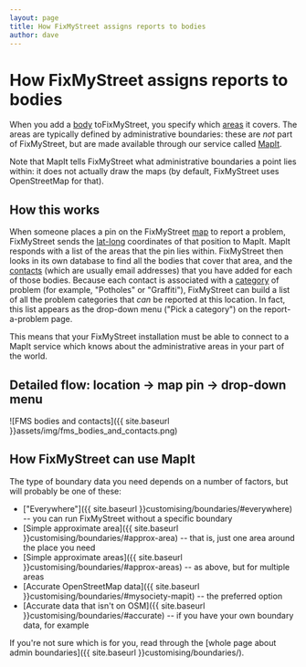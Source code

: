 ```yaml
---
layout: page
title: How FixMyStreet assigns reports to bodies
author: dave
---
```


# How FixMyStreet assigns reports to bodies

<p class="lead">When you add a <a href="{{ site.baseurl }}glossary/#body" class="glossary">body</a> toFixMyStreet,
you specify which <a href="{{ site.baseurl }}glossary/#area" class="glossary">areas</a> it
covers. The areas are typically defined by administrative boundaries: these
are <em>not</em> part of FixMyStreet, but are made available through our
service called <a href="{{ site.baseurl }}glossary/#mapit" class="glossary">MapIt</a>. </p>

Note that MapIt tells FixMyStreet what administrative boundaries a point lies
within: it does not actually draw the maps (by default, FixMyStreet uses
OpenStreetMap for that).

## How this works

When someone places a pin on the FixMyStreet <a href="{{ site.baseurl }}glossary/#map" class="glossary">map</a> to report a problem,
FixMyStreet sends the <a href="{{ site.baseurl }}glossary/#latlong" class="glossary">lat-long</a> coordinates of that position to MapIt. MapIt
responds with a list of the areas that the pin lies within. FixMyStreet then
looks in its own database to find all the bodies that cover that area, and the
<a href="{{ site.baseurl }}glossary/#contact" class="glossary">contacts</a> (which are usually email addresses) that you have added for each of
those bodies. Because each contact is associated with a <a href="{{ site.baseurl }}glossary/#category" class="glossary">category</a> of problem
(for example, "Potholes" or "Graffiti"), FixMyStreet can build a list of all
the problem categories that *can* be reported at this location. In fact, this
list appears as the drop-down menu ("Pick a category") on the report-a-problem
page.

This means that your FixMyStreet installation must be able to connect to a
MapIt service which knows about the administrative areas in your part of the
world.

## Detailed flow: location &rarr; map pin &rarr; drop-down menu

![FMS bodies and contacts]({{ site.baseurl }}assets/img/fms_bodies_and_contacts.png)


## How FixMyStreet can use MapIt

The type of boundary data you need depends on a number of factors, but will
probably be one of these:

   * ["Everywhere"]({{ site.baseurl }}customising/boundaries/#everywhere) -- you can run FixMyStreet without a specific boundary
   * [Simple approximate area]({{ site.baseurl }}customising/boundaries/#approx-area) -- that is, just one area around the place you need
   * [Simple approximate areas]({{ site.baseurl }}customising/boundaries/#approx-areas) -- as above, but for multiple areas
   * [Accurate OpenStreetMap data]({{ site.baseurl }}customising/boundaries/#mysociety-mapit) -- the preferred option
   * [Accurate data that isn't on OSM]({{ site.baseurl }}customising/boundaries/#accurate) -- if you have your own boundary data, for example

If you're not sure which is for you, read through the 
[whole page about admin boundaries]({{ site.baseurl }}customising/boundaries/).



